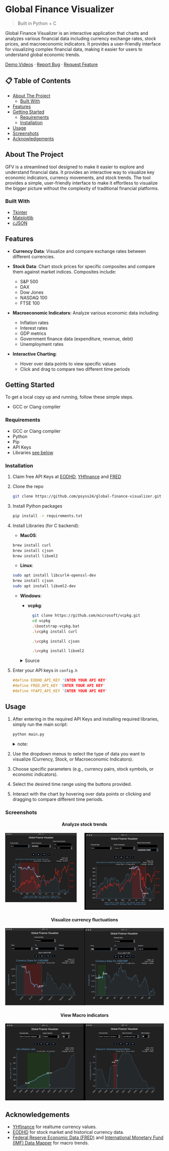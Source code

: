 # Global Finance Visualizer

<!-- [![GitHub license](https://img.shields.io/github/license/psyss24/global-finance-visualizer.svg)](https://github.com/psyss24/global-finance-visualizer/blob/master/LICENSE)
[![GitHub release](https://img.shields.io/github/release/psyss24/global-finance-visualizer.svg)](https://GitHub.com/psyss24/global-finance-visualizer/releases/) -->

> Built in Python + C

Global Finance Visualizer is an interactive application that charts and analyzes various financial data including currency exchange rates, stock prices, and macroeconomic indicators. It provides a user-friendly interface for visualizing complex financial data, making it easier for users to understand global economic trends.

[Demo Videos](media/demo_vid) · [Report Bug](https://github.com/psyss24/global-finance-visualizer/issues) · [Request Feature](https://github.com/psyss24/global-finance-visualizer/issues)

## 📋 Table of Contents

- [About The Project](#about-the-project)
  - [Built With](#built-with)
- [Features](#features)
- [Getting Started](#getting-started)
  - [Requirements](#requirements)
  - [Installation](#installation)
- [Usage](#usage)
- [Screenshots](#screenshots)
- [Acknowledgements](#acknowledgements)

##  About The Project




GFV is a streamlined tool designed to make it easier to explore and understand financial data. It provides an  interactive way to visualize key economic indicators, currency movements, and stock trends. The tool provides a simple, user-friendly interface to make it effortless to visualize the bigger picture without the complexity of traditional financial platforms.




### Built With

* [Tkinter](https://docs.python.org/3/library/tkinter.html)
* [Matplotlib](https://matplotlib.org/)
* [cJSON](https://github.com/DaveGamble/cJSON)

##  Features

- **Currency Data**: Visualize and compare exchange rates between different currencies.
- **Stock Data**: Chart stock prices for specific composites and compare them against market indices. Composites include:
  - S&P 500
  - DAX
  - Dow Jones
  - NASDAQ 100
  - FTSE 100

- **Macroeconomic Indicators**: Analyze various economic data including:
  - Inflation rates
  - Interest rates
  - GDP metrics
  - Government finance data (expenditure, revenue, debt)
  - Unemployment rates
- **Interactive Charting**:
  - Hover over data points to view specific values
  - Click and drag to compare two different time periods


##  Getting Started

To get a local copy up and running, follow these simple steps.
- GCC or Clang compiler
### Requirements
- GCC or Clang compiler
- Python
- Pip
- API Keys
- Libraries [see below](#install-libraries)

### Installation

1. Claim free API Keys at [EODHD](https://eodhd.com), [YHfinance](https://financeapi.net/home) and [FRED](https://fred.stlouisfed.org/docs/api/api_key.html)
2. Clone the repo
   ```sh
   git clone https://github.com/psyss24/global-finance-visualizer.git
   ```
3. Install Python packages
   ```sh
   pip install -r requirements.txt
   ```
4. <a id="install-libraries"></a>Install Libraries (for C backend):
    - **MacOS**:
    ```zsh
    brew install curl
    brew install cjson
    brew install libxml2
   ```
    - **Linux**:
    ```zsh
    sudo apt install libcurl4-openssl-dev
    brew install cjson
    sudo apt install libxml2-dev
   ```
   - **Windows**:
      - **vcpkg**:
        
        ```bash
          git clone https://github.com/microsoft/vcpkg.git
          cd vcpkg
          .\bootstrap-vcpkg.bat
          .\vcpkg install curl
          ```
        ```bash
          .\vcpkg install cjson
          ```
        ```bash
          .\vcpkg install libxml2
          ```
      <details>
        <summary>Source</summary>     

        - [curl.se](https://curl.se/windows/)

        - [cJSON GitHub](https://github.com/DaveGamble/cJSON)

        - [xmlsoft.org](http://xmlsoft.org/download.html)
      </details>



5. Enter your API keys in `config.h`
   ```c
   #define EODHD_API_KEY 'ENTER YOUR API KEY'
   #define FRED_API_KEY 'ENTER YOUR API KEY'
   #define YFAPI_API_KEY 'ENTER YOUR API KEY'
   ```

##  Usage

1. After entering in the required API Keys and installing required libraries, simply run the main script:
   ```sh
   python main.py
   ```
    <details>
      <summary>note:</summary>
      <small>the C backend, compiled as a shared library -  can be recompiled via GCC:</small>
      
      ```gcc -fPIC -shared -o backend_library.so backend.c -lcurl -lcjson -lxml2 -lm```
<small>the compiled library is already included in the repository.</small>



</details>

2. Use the dropdown menus to select the type of data you want to visualize (Currency, Stock, or Macroeconomic Indicators).

3. Choose specific parameters (e.g., currency pairs, stock symbols, or economic indicators).
4. Select the desired time range using the buttons provided.
5. Interact with the chart by hovering over data points or clicking and dragging to compare different time periods.


### Screenshots

<div style="text-align: center;">
  <h4>Analyze stock trends</h4>
</div>

<div style="display: flex; justify-content: space-between;">
  <a href="media/demo_img/stock1.png" target="_blank">
    <img src="media/demo_img/stock1.png" alt="Stock data" style="width: 90%;">
  </a>
  <a href="media/demo_img/stock2.png" target="_blank">
    <img src="media/demo_img/stock2.png" alt="Stock data" style="width: 100%;">
  </a>
</div>

<div style="text-align: center;">
  <h4>Visualize currency fluctuations</h4>
</div>

<div style="display: flex; justify-content: space-between;">
  <a href="media/demo_img/currency1.png" target="_blank">
    <img src="media/demo_img/currency1.png" alt="Currency data" style="width: 100%;">
  </a>
  <a href="media/demo_img/currency2.png" target="_blank">
    <img src="media/demo_img/currency2.png" alt="Currency data" style="width: 100%;">
  </a>
</div>

<div style="text-align: center;">
  <h4>View Macro indicators</h4>
</div>

<div style="display: flex; justify-content: space-between;">
  <a href="media/demo_img/macro1.png" target="_blank">
    <img src="media/demo_img/macro1.png" alt="Macro data" style="width: 100%;">
  </a>
  <a href="media/demo_img/macro2.png" target="_blank">
    <img src="media/demo_img/macro2.png" alt="Macro data" style="width: 100%;">
  </a>
</div>

## Acknowledgements
* [YHfinance](https://financeapi.net/home) for realtume currency values.
* [EODHD](https://eodhd.com) for stock market and historical currency data.
* [Federal Reserve Economic Data (FRED)](https://fred.stlouisfed.org/docs/api/api_key.html) and [International Monetary Fund (IMF) Data Mapper](https://www.imf.org/external/datamapper) for macro trends.
<!-- * [GitHub Pages](https://pages.github.com) -->

